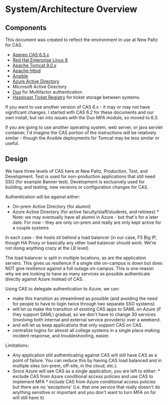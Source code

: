 # System/Architecture Overview

## Components

This document was created to reflect the environment in use at New Paltz for CAS.

* [Apereo CAS 6.3.x](https://apereo.github.io/cas/6.3.x/index.html)
* [Red Hat Enterprise Linux 8](https://redhat.com)
* [Apache Tomcat 9.0.x](https://tomcat.apache.org)
* [Apache httpd](https://httpd.apache.com)
* [Ansible](https://docs.ansible.com)
* [Azure Active Directory](https://azure.microsoft.com/en-us/services/active-directory/)
* Microsoft Active Directory
* [Duo](https://duo.com) for Multifactor authentication
* [Hazelcast Ticket Registry](https://apereo.github.io/cas/6.3.x/ticketing/Hazelcast-Ticket-Registry.html) for ticket storage between systems.

If you want to use another version of CAS 6.x - it may or may not have significant changes.  I started with CAS 6.2 for these documents and our own install, but ran into issues with the Duo MFA module, so moved to 6.3.

If you are going to use another operating system, web server, or java servlet container, I'd imagine the CAS portion of the instructions will be relatively similar - though the Ansible deployments for Tomcat may be less similar or useful.

## Design
We have three levels of CAS here at New Paltz, Production, Test, and Development.  Test is used for non-production applications that still need SSO (for example Banner test).  Development is exclusively used for building, and testing, new versions or configuration changes for CAS.

Authentication will be against either:

* On-prem Active Directory (for alumni)
* Azure Active Directory (for active faculty/staff/students, and retirees)
      * Note: we may eventually have all alumni in Azure - but that's for a later date.  For now - they are only on-prem and really are only kept active for a couple systems

In each case - the hosts sit behind a load balancer (in our case, F5 Big IP, though HA Proxy or basically any other load balancer should work.  We're not doing anything crazy at the LB level).

The load balancer is split in multiple locations, as are the application servers.  This gives us resilience if a single site on-campus is down but does NOT give resilience against a full outage on-campus.  This is one reason why we are looking to have as many services as possible authenticate directly against Azure instead of CAS.

Using CAS to delegate authentication to Azure, we can:

* make this transition as streamlined as possible (and avoiding the need for people to have to login twice through two separate SSO systems)
* will let us make the transition of existing CAS apps to SAML on Azure (if they support SAML) gradual, so we don't have to change 30 services (involving both internal and external service providers) over a weekend.
* and will let us keep applications that only support CAS on CAS.
* centralize logins for almost all college systems in a single place making incident response, and troubleshooting, easier.

Limitations:

* Any application still authenticating against CAS will still have CAS as a point of failure.  You can reduce this by having CAS load balanced and in multiple sites (on-prem, off-site, in the cloud, etc.).
* Since Azure will see CAS as a single application, you are left to either:
      * exclude CAS from Azure conditional access policies and use CAS to implement MFA
      * include CAS from Azure conditional access policies but there are no 'exceptions' (i.e. that one service that really doesn't do anything sensitive or important and you don't want to turn MFA on for will still have it)

